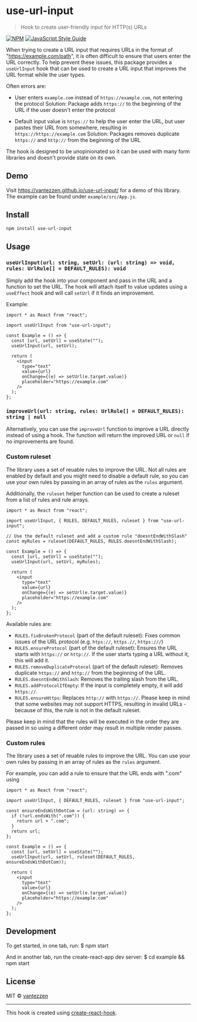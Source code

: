 # use-url-input

> Hook to create user-friendly input for HTTP(s) URLs

[![NPM](https://img.shields.io/npm/v/use-url-input.svg)](https://www.npmjs.com/package/use-url-input) [![JavaScript Style Guide](https://img.shields.io/badge/code_style-standard-brightgreen.svg)](https://standardjs.com)

When trying to create a URL input that requires URLs in the format of "https://example.com/path", it is often difficult to ensure that users enter the URL correctly.
To help prevent these issues, this package provides a `useUrlInput` hook that can be used to create a URL input that improves the URL format while the user types.

Often errors are:

- User enters `example.com` instead of `https://example.com`, not entering the protocol
  Solution: Package adds `https://` to the beginning of the URL if the user doesn't enter the protocol

- Default input value is `https://` to help the user enter the URL, but user pastes their URL from somewhere, resulting in `https://https://example.com`
  Solution: Packages removes duplicate `https://` and `http://` from the beginning of the URL

The hook is designed to be unopinionated so it can be used with many form libraries and doesn't provide state on its own.

## Demo

Visit https://vantezzen.github.io/use-url-input/ for a demo of this library. The example can be found under `example/src/App.js`.

## Install

```bash
npm install use-url-input
```

## Usage

### `useUrlInput(url: string, setUrl: (url: string) => void, rules: UrlRule[] = DEFAULT_RULES): void`

Simply add the hook into your component and pass in the URL and a function to set the URL. The hook will attach itself to value updates using a `useEffect` hook and will call `setUrl` if it finds an improvement.

Example:

```tsx
import * as React from "react";

import useUrlInput from "use-url-input";

const Example = () => {
  const [url, setUrl] = useState("");
  useUrlInput(url, setUrl);

  return (
    <input
      type="text"
      value={url}
      onChange={(e) => setUrl(e.target.value)}
      placeholder="https://example.com"
    />
  );
};
```

### `improveUrl(url: string, rules: UrlRule[] = DEFAULT_RULES): string | null`

Alternatively, you can use the `improveUrl` function to improve a URL directly instead of using a hook. The function will return the improved URL or `null` if no improvements are found.

### Custom ruleset

The library uses a set of reuable rules to improve the URL. Not all rules are enabled by default and you might need to disable a default rule, so you can use your own rules by passing in an array of rules as the `rules` argument.

Additionally, the `ruleset` helper function can be used to create a ruleset from a list of rules and rule arrays.

```tsx
import * as React from "react";

import useUrlInput, { RULES, DEFAULT_RULES, ruleset } from "use-url-input";

// Use the default ruleset and add a custom rule "doesntEndWithSlash"
const myRules = ruleset(DEFAULT_RULES, RULES.doesntEndWithSlash);

const Example = () => {
  const [url, setUrl] = useState("");
  useUrlInput(url, setUrl, myRules);

  return (
    <input
      type="text"
      value={url}
      onChange={(e) => setUrl(e.target.value)}
      placeholder="https://example.com"
    />
  );
};
```

Available rules are:

- `RULES.fixBrokenProtocol` (part of the default ruleset): Fixes common issues of the URL protocol (e.g. `htps://`, `https.//`, `https:///`)
- `RULES.ensureProtocol` (part of the default ruleset): Ensures the URL starts with `https://` or `http://`. If the user starts typing a URL without it, this will add it.
- `RULES.removeDuplicateProtocol` (part of the default ruleset): Removes duplicate `https://` and `http://` from the beginning of the URL.
- `RULES.doesntEndWithSlash`: Removes the trailing slash from the URL.
- `RULES.addProtocolIfEmpty`: If the input is completely empty, it will add `https://`.
- `RULES.ensureHttps`: Replaces `http://` with `https://`. Please keep in mind that some websites may not support HTTPS, resulting in invalid URLs - because of this, the rule is not in the default ruleset.

Please keep in mind that the rules will be executed in the order they are passed in so using a different order may result in multiple render passes.

### Custom rules

The library uses a set of reuable rules to improve the URL. You can use your own rules by passing in an array of rules as the `rules` argument.

For example, you can add a rule to ensure that the URL ends with ".com" using

```tsx
import * as React from "react";

import useUrlInput, { DEFAULT_RULES, ruleset } from "use-url-input";

const ensureEndsWithDotCom = (url: string) => {
  if (!url.endsWith(".com")) {
    return url + ".com";
  }
  return url;
};

const Example = () => {
  const [url, setUrl] = useState("");
  useUrlInput(url, setUrl, ruleset(DEFAULT_RULES, ensureEndsWithDotCom));

  return (
    <input
      type="text"
      value={url}
      onChange={(e) => setUrl(e.target.value)}
      placeholder="https://example.com"
    />
  );
};
```

## Development

To get started, in one tab, run:
$ npm start

And in another tab, run the create-react-app dev server:
$ cd example && npm start

## License

MIT © [vantezzen](https://github.com/vantezzen)

---

This hook is created using [create-react-hook](https://github.com/hermanya/create-react-hook).
